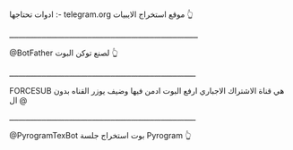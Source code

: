 ادوات تحتاجها :-
telegram.org
موقع استخراج الايبيات 👆

ــــــــــــــــــــــــــــــــــــــــــــــــــــــــــــــــــــــــــــــــــ


@BotFather 
لصنع توكن البوت 👆


ـــــــــــــــــــــــــــــــــــــــــــــــــــــــــــــــــــــــــــــــــ


FORCESUB  هي قناة الاشتراك الاجباري ارفع البوت ادمن فيها وضيف يوزر القناه بدون ال @

ـــــــــــــــــــــــــــــــــــــــــــــــــــــــــــــــــــــــــــــــــ


@PyrogramTexBot
بوت استخراج جلسة Pyrogram  👆
